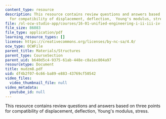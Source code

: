 ```yaml
---
content_type: resource
description: This resource contains review questions and answers based on three points
  for compatibility of displacement, deflection,  Young's modulus, stress.
file: /ol-ocw-studio-app/courses/16-01-unified-engineering-i-ii-iii-iv-fall-2005-spring-2006/df4b2f076c66ba89e88343769cf50542_mudzm8.pdf
file_size: 86083
file_type: application/pdf
learning_resource_types: []
license: https://creativecommons.org/licenses/by-nc-sa/4.0/
ocw_type: OCWFile
parent_title: Materials/Structures
parent_type: CourseSection
parent_uid: b640d5c4-9375-61ab-448e-c8a1ec804a97
resourcetype: Document
title: mudzm8.pdf
uid: df4b2f07-6c66-ba89-e883-43769cf50542
video_files:
  video_thumbnail_file: null
video_metadata:
  youtube_id: null
---
```

This resource contains review questions and answers based on three points for compatibility of displacement, deflection,  Young's modulus, stress.
